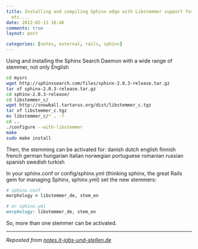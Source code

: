 ```yaml
---
title: Installing and compiling Sphinx edge with Libstemmer support for German, French,
  etc....
date: 2012-02-13 16:46
comments: true
layout: post

categories: [notes, external, rails, sphinx]
---
```

Using and installing the Sphinx Search Daemon with a wide range of stemmer, not only English
<!-- more -->

```bash
cd mysrc
wget http://sphinxsearch.com/files/sphinx-2.0.3-release.tar.gz
tar xf sphinx-2.0.3-release.tar.gz
cd sphinx-2.0.3-release/
cd libstemmer_c/
wget http://snowball.tartarus.org/dist/libstemmer_c.tgz
tar xf libstemmer_c.tgz
mv libstemmer_c/* . -f
cd ..
./configure --with-libstemmer
make
sudo make install
```


Then, the stemming can be activated for:
 danish          dutch           english         finnish          french          german        hungarian     italian         norwegian   portuguese       romanian         russian          spanish         swedish        turkish

In your sphinx.conf or config/sphinx.yml (thinking sphinx, the great Rails gem for managing Sphinx, sphinx.yml) set the new stemmers:

```ruby
# sphinx.conf
morphology = libstemmer_de, stem_en

# or sphinx.yml
morphology: libstemmer_de, stem_en
```


So, more than one stemmer can be activated.

---
<i>Reposted from <a href='http://notes.it-jobs-und-stellen.de/notes/42' rel='canonical'>notes.it-jobs-und-stellen.de</a></i>
